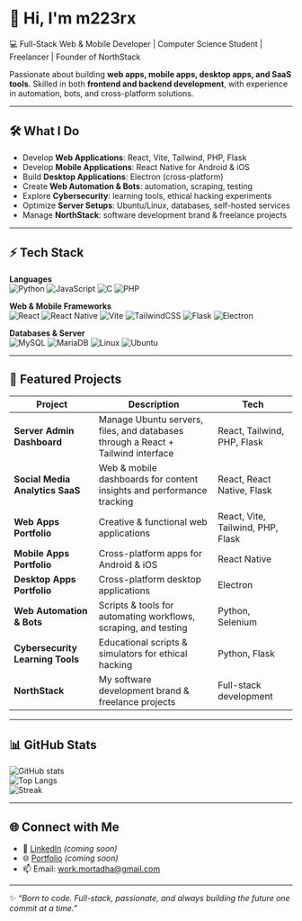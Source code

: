 # 👋 Hi, I'm m223rx  

💻 Full-Stack Web & Mobile Developer | Computer Science Student | Freelancer | Founder of NorthStack  

Passionate about building **web apps, mobile apps, desktop apps, and SaaS tools**. Skilled in both **frontend and backend development**, with experience in automation, bots, and cross-platform solutions.  

---

## 🛠️ What I Do
- Develop **Web Applications**: React, Vite, Tailwind, PHP, Flask  
- Develop **Mobile Applications**: React Native for Android & iOS  
- Build **Desktop Applications**: Electron (cross-platform)  
- Create **Web Automation & Bots**: automation, scraping, testing  
- Explore **Cybersecurity**: learning tools, ethical hacking experiments  
- Optimize **Server Setups**: Ubuntu/Linux, databases, self-hosted services  
- Manage **NorthStack**: software development brand & freelance projects  

---

## ⚡ Tech Stack

**Languages**  
![Python](https://img.shields.io/badge/Python-3776AB?style=flat&logo=python&logoColor=white) 
![JavaScript](https://img.shields.io/badge/JavaScript-F7DF1E?style=flat&logo=javascript&logoColor=black) 
![C](https://img.shields.io/badge/C-00599C?style=flat&logo=c&logoColor=white) 
![PHP](https://img.shields.io/badge/PHP-777BB4?style=flat&logo=php&logoColor=white)  

**Web & Mobile Frameworks**  
![React](https://img.shields.io/badge/React-20232A?style=flat&logo=react&logoColor=61DAFB) 
![React Native](https://img.shields.io/badge/React_Native-20232A?style=flat&logo=react&logoColor=61DAFB) 
![Vite](https://img.shields.io/badge/Vite-646CFF?style=flat&logo=vite&logoColor=white) 
![TailwindCSS](https://img.shields.io/badge/Tailwind_CSS-38B2AC?style=flat&logo=tailwind-css&logoColor=white) 
![Flask](https://img.shields.io/badge/Flask-000000?style=flat&logo=flask&logoColor=white) 
![Electron](https://img.shields.io/badge/Electron-47848F?style=flat&logo=electron&logoColor=white)  

**Databases & Server**  
![MySQL](https://img.shields.io/badge/MySQL-4479A1?style=flat&logo=mysql&logoColor=white) 
![MariaDB](https://img.shields.io/badge/MariaDB-003545?style=flat&logo=mariadb&logoColor=white) 
![Linux](https://img.shields.io/badge/Linux-FCC624?style=flat&logo=linux&logoColor=black) 
![Ubuntu](https://img.shields.io/badge/Ubuntu-E95420?style=flat&logo=ubuntu&logoColor=white)  

---

## 📌 Featured Projects
| Project | Description | Tech |
|---------|-------------|------|
| **Server Admin Dashboard** | Manage Ubuntu servers, files, and databases through a React + Tailwind interface | React, Tailwind, PHP, Flask |
| **Social Media Analytics SaaS** | Web & mobile dashboards for content insights and performance tracking | React, React Native, Flask |
| **Web Apps Portfolio** | Creative & functional web applications | React, Vite, Tailwind, PHP, Flask |
| **Mobile Apps Portfolio** | Cross-platform apps for Android & iOS | React Native |
| **Desktop Apps Portfolio** | Cross-platform desktop applications | Electron |
| **Web Automation & Bots** | Scripts & tools for automating workflows, scraping, and testing | Python, Selenium |
| **Cybersecurity Learning Tools** | Educational scripts & simulators for ethical hacking | Python, Flask |
| **NorthStack** | My software development brand & freelance projects | Full-stack development |

---

## 📊 GitHub Stats
![GitHub stats](https://github-readme-stats.vercel.app/api?username=m223rx&show_icons=true&theme=radical)  
![Top Langs](https://github-readme-stats.vercel.app/api/top-langs/?username=m223rx&layout=compact&theme=radical)  
![Streak](https://github-readme-streak-stats.herokuapp.com/?user=m223rx&theme=radical)

---

## 🌐 Connect with Me
- 💼 [LinkedIn](#) *(coming soon)*  
- 🌐 [Portfolio](#) *(coming soon)*  
- 📫 Email: work.mortadha@gmail.com  

---

✨ *“Born to code. Full-stack, passionate, and always building the future one commit at a time.”*  
